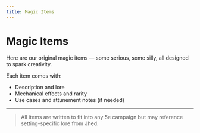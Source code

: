 ```yaml
---
title: Magic Items
---
```


# Magic Items

Here are our original magic items — some serious, some silly, all designed to spark creativity.

Each item comes with:

- Description and lore
- Mechanical effects and rarity
- Use cases and attunement notes (if needed)

---

> All items are written to fit into any 5e campaign but may reference setting-specific lore from Jhed.
